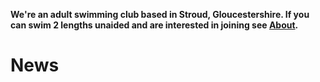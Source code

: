 **We're an adult swimming club based in Stroud, Gloucestershire. If you can swim 2 lengths unaided and are interested in joining see [About](/about/).**

# News 
